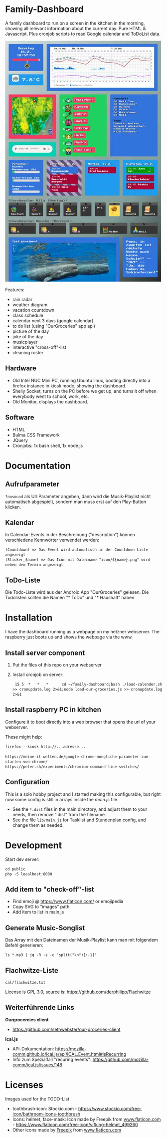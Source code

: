 # Family-Dashboard

A family dashboard to run on a screen in the kitchen in the morning, showing all relevant information about the current day. Pure HTML & Javascript. Plus cronjob scripts to read Google calendar and ToDoList data.

![Example screenshot of family dashboard](preview/screenshot3.jpg)

Features:
* rain radar
* weather diagram
* vacation countdown
* class schedule
* calendar next 3 days (google calendar)
* to do list (using "OurGroceries" app api)
* picture of the day
* joke of the day
* musicplayer
* interactive "cross-off"-list
* cleaning roster

## Hardware
* Old Intel NUC Mini PC, running Ubuntu linux, booting directly into a firefox instance in kiosk mode, showing the dashboard.
* Shelly Socket, turns on the PC before we get up, and turns it off when everybody went to school, work, etc.
* Old Monitor, displays the dashboard.

## Software
* HTML
* Bulma CSS Framework
* JQuery
* Cronjobs: 1x bash shell, 1x node.js

# Documentation

## Aufrufparameter

`?nosound` als Url Parameter angeben, dann wird die Musik-Playlist nicht automatisch abgespielt, sondern man muss erst auf den Play-Button klicken.

## Kalendar
In Calendar-Events in der Beschreibung ("description") können verschiedene Kennwörter verwendet werden:

    (Countdown) => Das Event wird automatisch in der Countdown Liste angezeigt
    (Sticker_$name) => Das Icon mit Dateiname "icon/${name}.png" wird neben dem Termin angezeigt

## ToDo-Liste

Die Todo-Liste wird aus der Android App "OurGroceries" gelesen. Die Todolisten sollten die Namen "* ToDo" und "* Haushalt" haben.

# Installation

I have the dashboard running as a webpage on my hetzner webserver. The raspberry just boots up and shows the webpage via the www.

## Install server component

1. Put the files of this repo on your webserver
2. Install cronjob on server:

        15 5  *   *   *      cd ~/family-dashboard;bash ./load-calender.sh >> cronupdate.log 2>&1;node load-our-groceries.js >> cronupdate.log 2>&1


## Install raspberry PC in kitchen

Configure it to boot directly into a web browser that opens the url of your webserver.

These might help:

    firefox --kiosk http://...adresse...

    https://meine-it-welten.de/google-chrome-moegliche-parameter-zum-starten-von-chrome/
    https://peter.sh/experiments/chromium-command-line-switches/


## Configuration

This is a solo hobby project and I started making this configurable, but right now some config is still in arrays inside the *main.js* file.

* See the `*.dist` files in the main directory, and adjust them to your needs, then remove ".dist" from the filename
* See the file `lib/main.js` for Tasklist and Stundenplan config, and change them as needed.

# Development

Start dev server:

    cd public
    php -S localhost:8000


## Add item to "check-off"-list

* Find emoji @ https://www.flaticon.com/ or emojipedia
* Copy SVG to "images" path.
* Add item to list in main.js

## Generate Music-Songlist

Das Array mit den Dateinamen der Musik-Playlist kann man mit folgendem Befehl generieren:

    ls *.mp3 | jq -R -s -c 'split("\n")[:-1]'


## Flachwitze-Liste

    cal/flachwitze.txt

License is GPL 3.0, source is: https://github.com/derphilipp/Flachwitze

## Weiterführende Links

**Ourgrocercies client**

* https://github.com/sethwebster/our-groceries-client

**Ical.js**

 * APi-Dokumentation: https://mozilla-comm.github.io/ical.js/api/ICAL.Event.html#isRecurring
 * Info zum Spezialfall "recuring events": https://github.com/mozilla-comm/ical.js/issues/148


# Licenses

Images used for the TODO-List
* toothbrush-icon: Stockio.com - https://www.stockio.com/free-icon/bathroom-icons-toothbrush
* Icons: helmet, face-mask: Icon made by Freepik from www.flaticon.com - https://www.flaticon.com/free-icon/vifking-helmet_499260
* Other icons made by <a href="https://www.flaticon.com/authors/freepik" title="Freepik">Freepik</a> from <a href="https://www.flaticon.com/" title="Flaticon">www.flaticon.com</a></div>
